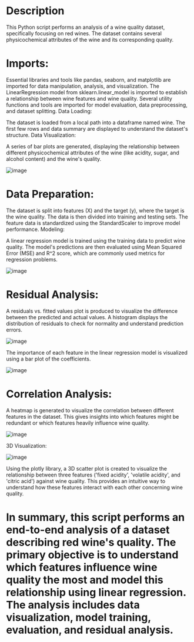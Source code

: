 # Description 
This Python script performs an analysis of a wine quality dataset, specifically focusing on red wines. The dataset contains several physicochemical attributes of the wine and its corresponding quality.

# Imports:

Essential libraries and tools like pandas, seaborn, and matplotlib are imported for data manipulation, analysis, and visualization.
The LinearRegression model from sklearn.linear_model is imported to establish a relationship between wine features and wine quality.
Several utility functions and tools are imported for model evaluation, data preprocessing, and dataset splitting.
Data Loading:

The dataset is loaded from a local path into a dataframe named wine.
The first few rows and data summary are displayed to understand the dataset's structure.
Data Visualization:

A series of bar plots are generated, displaying the relationship between different physicochemical attributes of the wine (like acidity, sugar, and alcohol content) and the wine's quality.

![image](https://github.com/swetanshusbp/Bharat_Intern_Task/assets/84852778/44473c76-d7df-4817-aa23-13089c978e0a)

# Data Preparation:

The dataset is split into features (X) and the target (y), where the target is the wine quality.
The data is then divided into training and testing sets.
The feature data is standardized using the StandardScaler to improve model performance.
Modeling:

A linear regression model is trained using the training data to predict wine quality.
The model's predictions are then evaluated using Mean Squared Error (MSE) and R^2 score, which are commonly used metrics for regression problems.

![image](https://github.com/swetanshusbp/Bharat_Intern_Task/assets/84852778/6d15dd26-2d55-4807-8fd5-a4ae6e7d8e8a)

# Residual Analysis:

A residuals vs. fitted values plot is produced to visualize the difference between the predicted and actual values.
A histogram displays the distribution of residuals to check for normality and understand prediction errors.

![image](https://github.com/swetanshusbp/Bharat_Intern_Task/assets/84852778/05930afb-767d-4c5e-a7e4-bd7c4d390f1f)

The importance of each feature in the linear regression model is visualized using a bar plot of the coefficients.

![image](https://github.com/swetanshusbp/Bharat_Intern_Task/assets/84852778/76ea2346-00cf-490e-99a7-8fc844f168c9)


# Correlation Analysis:

A heatmap is generated to visualize the correlation between different features in the dataset. This gives insights into which features might be redundant or which features heavily influence wine quality.

![image](https://github.com/swetanshusbp/Bharat_Intern_Task/assets/84852778/7b2abd40-5f48-4283-bd83-3819c80cdf99)

3D Visualization:

![image](https://github.com/swetanshusbp/Bharat_Intern_Task/assets/84852778/daaa2fc4-93ab-4cc1-ae98-f0a3a4ffadc5)


Using the plotly library, a 3D scatter plot is created to visualize the relationship between three features ('fixed acidity', 'volatile acidity', and 'citric acid') against wine quality. This provides an intuitive way to understand how these features interact with each other concerning wine quality.
# In summary, this script performs an end-to-end analysis of a dataset describing red wine's quality. The primary objective is to understand which features influence wine quality the most and model this relationship using linear regression. The analysis includes data visualization, model training, evaluation, and residual analysis.
